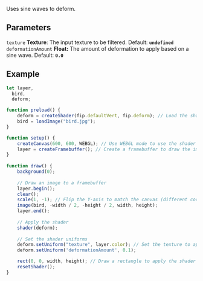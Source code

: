 Uses sine waves to deform.

## Parameters
`texture` **Texture**: The input texture to be filtered. Default: **`undefined`**
<br>
`deformationAmount` **Float:** The amount of deformation to apply based on a sine wave. Default: **`0.0`**

## Example
```javascript
let layer,
  bird,
  deform;

function preload() {
    deform = createShader(fip.defaultVert, fip.deform); // Load the shader
    bird = loadImage("bird.jpg");
}

function setup() {
    createCanvas(600, 600, WEBGL); // Use WEBGL mode to use the shader
    layer = createFramebuffer(); // Create a framebuffer to draw the image onto (faster p5.js version of createGraphics())
}
  
function draw() {
    background(0);
    
    // Draw an image to a framebuffer 
    layer.begin();
    clear();
    scale(1, -1); // Flip the Y-axis to match the canvas (different coordinate system in framebuffer)
    image(bird, -width / 2, -height / 2, width, height);
    layer.end();
    
    // Apply the shader
    shader(deform);
    
    // Set the shader uniforms
    deform.setUniform("texture", layer.color); // Set the texture to apply the shader to
    deform.setUniform('deformationAmount', 0.1);

    rect(0, 0, width, height); // Draw a rectangle to apply the shader to
    resetShader(); 
}
```